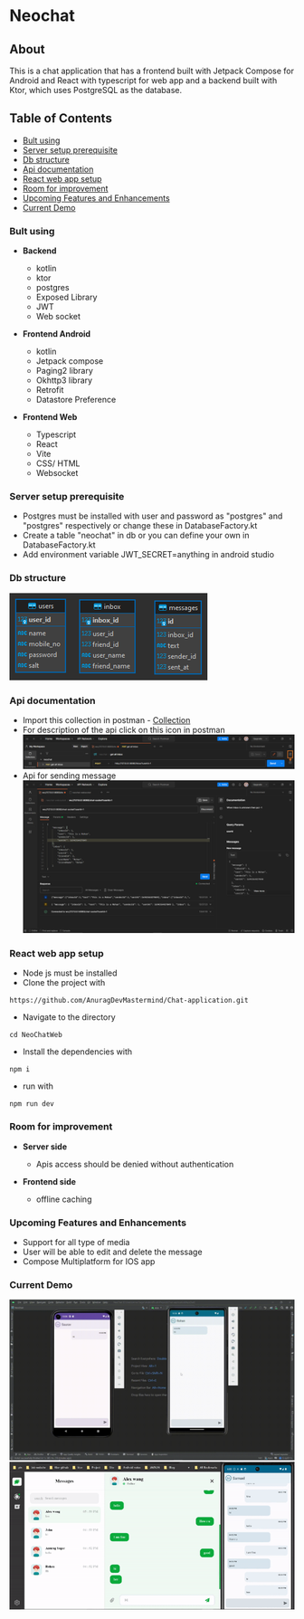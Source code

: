 # Neochat

## About
This is a chat application that has a frontend built with Jetpack Compose for Android and React with typescript for web app and a backend built with Ktor, which uses PostgreSQL as the database.

## Table of Contents
- [Bult using](#bult-using)
- [Server setup prerequisite](#server-setup-prerequisite)
- [Db structure](#db-structure)
- [Api documentation](#api-documentation)
- [React web app setup](#react-web-app-setup)
- [Room for improvement](#room-for-improvement)
- [Upcoming Features and Enhancements](#upcoming-features-and-enhancements)
- [Current Demo](#current-demo)

### Bult using

* **Backend**
  - kotlin
  - ktor 
  - postgres
  - Exposed Library
  - JWT 
  - Web socket
    
* **Frontend Android**
  - kotlin
  - Jetpack compose
  - Paging2 library
  - Okhttp3 library
  - Retrofit
  - Datastore Preference

* **Frontend Web**
  - Typescript
  - React
  - Vite
  - CSS/ HTML
  - Websocket

### Server setup prerequisite
 - Postgres must be installed with user and password as "postgres" and "postgres" respectively or change these in DatabaseFactory.kt
 - Create a table "neochat" in db or you can define your own in DatabaseFactory.kt
 - Add environment variable JWT_SECRET=anything in android studio

### Db structure
<img  src="./Files/neochat-db.png">

### Api documentation
 - Import this collection in postman - [Collection](./Files/neochat.json)
 - For description of the api click on this icon in postman
   <img src="./Files/description.png">
 - Api for sending message
   <img  src="./Files/message-api.png">

### React web app setup
- Node js must be installed
- Clone the project with
```
https://github.com/AnuragDevMastermind/Chat-application.git
```
- Navigate to the directory
```
cd NeoChatWeb
```
- Install the dependencies with
```
npm i
```
- run with
```
npm run dev
```


### Room for improvement

* **Server side**
  - Apis access should be denied without authentication

* **Frontend side**
  - offline caching
 
### Upcoming Features and Enhancements
 - Support for all type of media
 - User will be able to edit and delete the message
 - Compose Multiplatform for IOS app

### Current Demo
![Android Demo](./Files/Demo.gif)
![React Web App Demo](./Files/react-web-app.gif)
